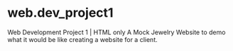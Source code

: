 # web.dev_project1
Web Development Project 1 | HTML only
A Mock Jewelry Website to demo what it would be like creating a website for a client. 
